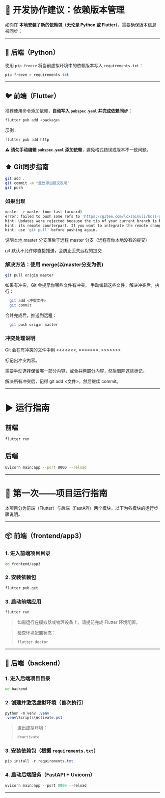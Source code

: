 

# 📌 开发协作建议：依赖版本管理

如你在 **本地安装了新的依赖包（无论是 Python 或 Flutter）**，需要确保版本信息被同步：

---

## 🐍 后端（Python）

使用 `pip freeze` 将当前虚拟环境中的依赖版本写入 `requirements.txt`：

```powershell
pip freeze > requirements.txt
```

---

## 🐦 前端（Flutter）

推荐使用命令添加依赖，**自动写入 `pubspec.yaml` 并完成依赖同步**：

```bash
flutter pub add <package>
```

示例：

```bash
flutter pub add http
```

⚠️ **请勿手动编辑 `pubspec.yaml` 添加依赖**，避免格式错误或版本不一致问题。


## ⬆️ Git同步指南

```bash
git add .
git commit -m "此处添加提交说明"
git push
```


### 如果出现

```bash
master -> master (non-fast-forward)
error: failed to push some refs to 'https://gitee.com/lcxzainuli/boss-assisitant.git'
hint: Updates were rejected because the tip of your current branch is behind
hint: its remote counterpart. If you want to integrate the remote changes,
hint: use 'git pull' before pushing again.
```

说明本地 master 分支落后于远程 master 分支（远程有你本地没有的提交）

git 默认不允许你直接推送，会防止丢失远程的提交

### 解决方法：使用 merge(以master分支为例)

```bash
git pull origin master
```

如果有冲突，Git 会提示你哪些文件有冲突。
手动编辑这些文件，解决冲突后，执行：

```bash
  git add <冲突文件>
  git commit
```

合并完成后，推送到远程：

```bash
  git push origin master
```

### 冲突处理说明

Git 会在有冲突的文件中用  <<<<<<<, =======, >>>>>>> 

标记出冲突内容。

需要手动选择保留哪一部分内容，或合并两部分内容，然后删除这些标记。

解决所有冲突后，记得 git add <文件>，然后继续 commit。



---

# ▶️ 运行指南

## 前端

```bash
flutter run
```

## 后端

```bash
uvicorn main:app --port 8000 --reload
```

---

# 🚀 第一次——项目运行指南

本项目分为前端（Flutter）与后端（FastAPI）两个模块。以下为各模块的运行步骤说明。

---

## 📦 前端（frontend/app3）

### 1. 进入前端项目目录

```bash
cd frontend/app3
```

### 2. 安装依赖包

```bash
flutter pub get
```

### 3. 启动前端应用

```bash
flutter run
```

> 如需运行在模拟器或物理设备上，请提前完成 Flutter 环境配置。

> 检查环境配置状态：
>
> ```bash
> flutter doctor
> ```

---

## 🔧 后端（backend）

### 1. 进入后端项目目录

```bash
cd backend
```

### 2. 创建并激活虚拟环境（首次执行）

```powershell
python -m venv .venv
.venv\Scripts\Activate.ps1
```

> 退出虚拟环境：
>
> ```powershell
> deactivate
> ```

### 3. 安装依赖包（根据 `requirements.txt`）

```powershell
pip install -r requirements.txt
```

### 4. 启动后端服务（FastAPI + Uvicorn）

```powershell
uvicorn main:app --port 8000 --reload
```

---
